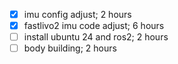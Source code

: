- [x] imu config adjust; 2 hours
- [x] fastlivo2 imu code adjust; 6 hours
- [ ] install ubuntu 24 and ros2; 2 hours 
- [ ] body building; 2 hours
